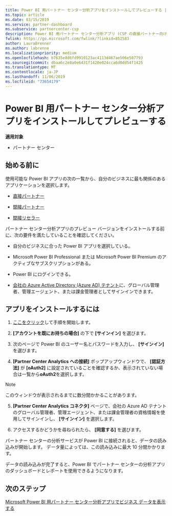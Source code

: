 ```yaml
---
title: Power BI 用パートナー センター分析アプリをインストールしてプレビューする | パートナー センター
ms.topic: article
ms.date: 03/15/2019
ms.service: partner-dashboard
ms.subservice: partnercenter-csp
description: Power BI 用パートナー センター分析アプリ (CSP の直接パートナー向け) をプレビューするには、次の手順に従います。
fwlink: https://go.microsoft.com/fwlink/?linkid=852583
author: LauraBrenner
ms.author: labrenne
ms.localizationpriority: medium
ms.openlocfilehash: b7635e8d6fd9910123ac4113d467ae506e507793
ms.sourcegitcommit: dbaa6c2e8a0e6431f1420e024cca6d0dd54f1425
ms.translationtype: MT
ms.contentlocale: ja-JP
ms.lasthandoff: 11/06/2019
ms.locfileid: "73654179"
---
```

# <a name="install-and-preview-the-partner-center-analytics-app-for-microsoft-power-bi"></a>Power BI 用パートナー センター分析アプリをインストールしてプレビューする

**適用対象**

- パートナー センター

## <a name="before-you-begin"></a>始める前に

使用可能な Power BI アプリの次の一覧から、自分のビジネスに最も関係のあるアプリケーションを選択します。
- [直接パートナー](https://app.powerbi.com/groups/me/getdata/services/direct-providers-partner-analytics)

- [間接パートナー](https://app.powerbi.com/groups/me/getdata/services/indirect-providers-partner-analytics)

- [間接リセラー](https://app.powerbi.com/groups/me/getdata/services/indirect-seller-partner-analytics)

パートナー センター分析アプリのプレビュー バージョンをインストールする前に、次の要件を満たしていることを確認してください。

- 自分のビジネスに合った Power BI アプリを選択している。

- Microsoft Power BI Professional または Microsoft Power BI Premium のアクティブなサブスクリプションがある。

- Power BI にログインできる。

- [会社の Azure Active Directory (Azure AD) テナント](azure-active-directory-tenants-and-partner-center.md)に、グローバル管理者、管理エージェント、または課金管理者としてサインインできます。

## <a name="to-install-the-app"></a>アプリをインストールするには

1. [ここをクリック](https://app.powerbi.com/getdata/services/partneranalytics?cpcode=PartnerCenterAnalytics&getDataForceConnect=true&alwaysPromptForContentProviderCreds=true)して手順を開始します。

2. **[アカウントを既にお持ちの場合]** の下で **[サインイン]** を選びます。 

3. 次のページで Power BI のユーザー名とパスワードを入力し、 **[サインイン]** を選びます。 

4. **[Partner Center Analytics への接続]** ポップアップウィンドウで、 **[認証方法]** が **[oAuth2]** に設定されていることを確認するか、表示されていない場合は一覧から**oAuth2**を選択します。 

> [!NOTE]  
>  このウィンドウが表示されるまでに数分間かかることがあります。

5. **[Partner Center Analytics コネクタ]** ページで、会社の Azure AD テナントのグローバル管理者、管理エージェント、または課金管理者の資格情報を使用してサインインし、 **[サインイン]** を選択します。
 
6. アクセスするかどうかを尋ねられたら、 **[同意する]** を選びます。 

パートナー センターの分析サービスが Power BI に接続されると、データの読み込みが開始します。 データ量によっては、この読み込みに最大 10 分間かかります。 

データの読み込みが完了すると、Power BI でパートナー センターの分析アプリのダッシュボードとレポートを使用できるようになります。

## <a name="next-steps"></a>次のステップ

[Microsoft Power BI 用パートナー センター分析アプリでビジネス データを表示する](power-bi-app-for-direct-partners-use.md)
